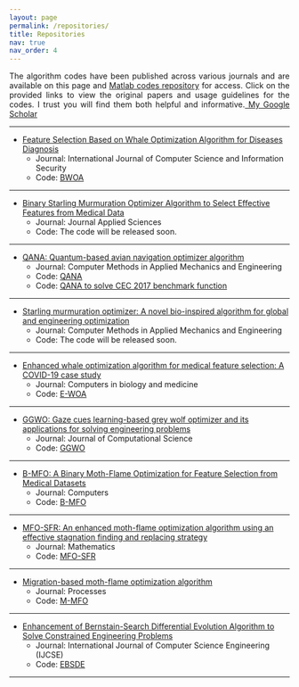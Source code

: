 ```yaml
---
layout: page
permalink: /repositories/
title: Repositories
nav: true
nav_order: 4
---
```

<p align="justify">The algorithm codes have been published across various journals and are available on this page and <a href="https://github.com/HodaZamani/Matlab-Codes">Matlab codes repository</a> for access. Click on the provided links to view the original papers and usage guidelines for the codes. I trust you will find them both helpful and informative.<a href="https://scholar.google.com/citations?user=bpZOZWsAAAAJ&hl=en"> My Google Scholar</a>



---
- [Feature Selection Based on Whale Optimization Algorithm for Diseases Diagnosis](https://d1wqtxts1xzle7.cloudfront.net/51133098/130_Paper_310716206_IJCSIS_Camera_Ready_pp._1243-1247-libre.pdf?1483206167=&response-content-disposition=inline%3B+filename%3DFeature_Selection_Based_on_Whale_Optimiz.pdf&Expires=1712406745&Signature=LxQOwZHAkvZ6PWqac8m~PcXz6UL7Z35HtayOYh0Wp9QfROaaHhbnrJR00r6KtoUt-hcLeJ3OxQ8ol-vswQRlsFYLR3dZYWaifPWtuqnnGc515LZO82FmkM7VpmhkyPgGjdWRIPK2nLbvxmIRo9k1tLojzVZqpjVNVJetJq328bR0eQ52jBBIln0h4AxZRuVxdZGP3red9jfwZpAg5TVpEiu0VVU~WkCTgwhPlo3aKs9kM5XS-bkgtmqHd9YE2eZYRft76WFD2aK9ts4QBZb1tOn3~NB8dM3xWgcHG4hf08RmvfiFI-~CPtqr2VR-a4w~G77-thbEKiCmkQdRbT-erQ__&Key-Pair-Id=APKAJLOHF5GGSLRBV4ZA)
     - Journal: International Journal of Computer Science and Information Security
     - Code: <a href="https://github.com/HodaZamani/HodaZamani.github.io/tree/master/Codes/B-WOA">BWOA</a>
  
--- 
- [Binary Starling Murmuration Optimizer Algorithm to Select Effective Features from Medical Data](https://www.mdpi.com/2076-3417/13/1/564)
     - Journal: Journal Applied Sciences
     - Code: The code will be released soon.

--- 
- [QANA: Quantum-based avian navigation optimizer algorithm](https://www.sciencedirect.com/science/article/abs/pii/S0952197621001627)
     - Journal: Computer Methods in Applied Mechanics and Engineering
     - Code: <a href="https://github.com/HodaZamani/HodaZamani.github.io/tree/master/Codes/QANA">QANA</a>
     - Code: <a href="https://github.com/HodaZamani/HodaZamani.github.io/tree/master/Codes/QANA-CEC2017">QANA to solve CEC 2017 benchmark function</a>

--- 
- [Starling murmuration optimizer: A novel bio-inspired algorithm for global and engineering optimization](https://www.sciencedirect.com/science/article/abs/pii/S0045782522000330)
     - Journal: Computer Methods in Applied Mechanics and Engineering
     - Code: The code will be released soon.

--- 
- [Enhanced whale optimization algorithm for medical feature selection: A COVID-19 case study](https://www.sciencedirect.com/science/article/pii/S0010482522006126)
     - Journal: Computers in biology and medicine
     - Code: <a href="https://github.com/HodaZamani/HodaZamani.github.io/tree/master/Codes/E-WOA">E-WOA</a>

---
- [GGWO: Gaze cues learning-based grey wolf optimizer and its applications for solving engineering problems](https://www.sciencedirect.com/science/article/abs/pii/S1877750322000588)
     - Journal: Journal of Computational Science
     - Code: <a href="https://github.com/HodaZamani/HodaZamani.github.io/tree/master/Codes/GGWO">GGWO</a>
  
---
- [B-MFO: A Binary Moth-Flame Optimization for Feature Selection from Medical Datasets](https://www.mdpi.com/2073-431X/10/11/136)
     - Journal: Computers
     - Code: <a href="https://github.com/HodaZamani/HodaZamani.github.io/tree/master/Codes/B-MFO">B-MFO</a>
  
---
- [MFO-SFR: An enhanced moth-flame optimization algorithm using an effective stagnation finding and replacing strategy](https://www.mdpi.com/2227-7390/11/4/862)
     - Journal: Mathematics
     - Code: <a href="https://github.com/HodaZamani/HodaZamani.github.io/tree/master/Codes/MFO-SFR">MFO-SFR</a>

---
- [Migration-based moth-flame optimization algorithm](https://www.mdpi.com/2227-9717/9/12/2276)
     - Journal: Processes
     - Code: <a href="https://github.com/HodaZamani/HodaZamani.github.io/tree/master/Codes/M-MFO">M-MFO</a>
  
---
- [Enhancement of Bernstain-Search Differential Evolution Algorithm to Solve Constrained Engineering Problems](https://www.researchgate.net/profile/Hoda-Zamani-2/publication/348097798_Enhancement_of_Bernstain-Search_Differential_Evolution_Algorithm_to_Solve_Constrained_Engineering_Problems/links/5feef002a6fdccdcb81ec41b/Enhancement-of-Bernstain-Search-Differential-Evolution-Algorithm-to-Solve-Constrained-Engineering-Problems.pdf)
     - Journal: International Journal of Computer Science Engineering (IJCSE)
     - Code: <a href="https://github.com/HodaZamani/HodaZamani.github.io/tree/master/Codes/EBSDE">EBSDE</a>

--- 
